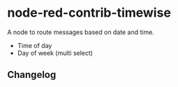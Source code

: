 # node-red-contrib-timewise
A node to route messages based on date and time.

* Time of day
* Day of week (multi select)

## Changelog
